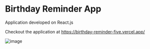 # Birthday Reminder App

Application developed on React.js

Checkout the application at https://birthday-reminder-five.vercel.app/

![image](https://user-images.githubusercontent.com/107784718/182544060-1d5fec5d-2a75-4122-b6e5-7d5269527b3b.png)




